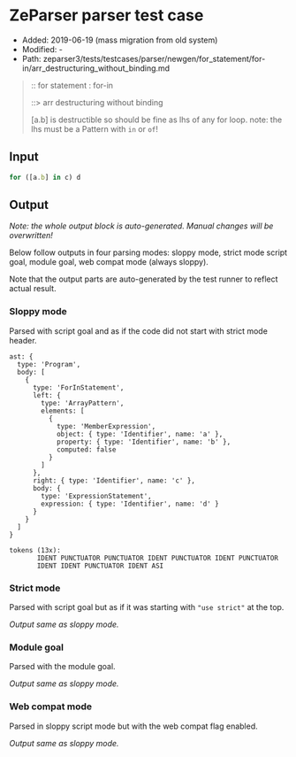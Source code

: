 # ZeParser parser test case

- Added: 2019-06-19 (mass migration from old system)
- Modified: -
- Path: zeparser3/tests/testcases/parser/newgen/for_statement/for-in/arr_destructuring_without_binding.md

> :: for statement : for-in
>
> ::> arr destructuring without binding
>
> [a.b] is destructible so should be fine as lhs of any for loop. note: the lhs must be a Pattern with `in` or `of`!

## Input

`````js
for ([a.b] in c) d
`````

## Output

_Note: the whole output block is auto-generated. Manual changes will be overwritten!_

Below follow outputs in four parsing modes: sloppy mode, strict mode script goal, module goal, web compat mode (always sloppy).

Note that the output parts are auto-generated by the test runner to reflect actual result.

### Sloppy mode

Parsed with script goal and as if the code did not start with strict mode header.

`````
ast: {
  type: 'Program',
  body: [
    {
      type: 'ForInStatement',
      left: {
        type: 'ArrayPattern',
        elements: [
          {
            type: 'MemberExpression',
            object: { type: 'Identifier', name: 'a' },
            property: { type: 'Identifier', name: 'b' },
            computed: false
          }
        ]
      },
      right: { type: 'Identifier', name: 'c' },
      body: {
        type: 'ExpressionStatement',
        expression: { type: 'Identifier', name: 'd' }
      }
    }
  ]
}

tokens (13x):
       IDENT PUNCTUATOR PUNCTUATOR IDENT PUNCTUATOR IDENT PUNCTUATOR
       IDENT IDENT PUNCTUATOR IDENT ASI
`````

### Strict mode

Parsed with script goal but as if it was starting with `"use strict"` at the top.

_Output same as sloppy mode._

### Module goal

Parsed with the module goal.

_Output same as sloppy mode._

### Web compat mode

Parsed in sloppy script mode but with the web compat flag enabled.

_Output same as sloppy mode._
